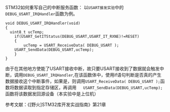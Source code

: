 STM32如何重写自己的中断服务函数：
以`USART接发实验`中的`DEBUG_USART_IRQHandler`函数为例。
```
void DEBUG_USART_IRQHandler(void)
{
  uint8_t ucTemp;
	if(USART_GetITStatus(DEBUG_USART,USART_IT_RXNE)!=RESET)
	{		
		ucTemp = USART_ReceiveData( DEBUG_USART );
    USART_SendData(DEBUG_USART,ucTemp);    
	}	 
}	
```
由于在其他地方使能了USART接收中断，故只要USART接收到了数据就会触发中断，调用`DEBUG_USART_IRQHandler`,在该函数体中，使用if语句判断是否真的产生数据接收这个中断事件，如果是，则调用`USART_ReceiveData( DEBUG_USART );`函数将数据读取到指定存储区，再调用`    USART_SendData(DEBUG_USART,ucTemp);    
`函数将该数据发回源设备（本实验中是上位机）

参考文献：《[野火]STM32库开发实战指南》第21章
